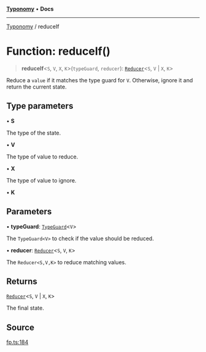 [**Typonomy**](../README.md) • **Docs**

***

[Typonomy](../globals.md) / reduceIf

# Function: reduceIf()

> **reduceIf**\<`S`, `V`, `X`, `K`\>(`typeGuard`, `reducer`): [`Reducer`](../type-aliases/Reducer.md)\<`S`, `V` \| `X`, `K`\>

Reduce a `value` if it matches the type guard for `V`.
Otherwise, ignore it and return the current state.

## Type parameters

• **S**

The type of the state.

• **V**

The type of value to reduce.

• **X**

The type of value to ignore.

• **K**

## Parameters

• **typeGuard**: [`TypeGuard`](../type-aliases/TypeGuard.md)\<`V`\>

The `TypeGuard<V>` to check if the value should be reduced.

• **reducer**: [`Reducer`](../type-aliases/Reducer.md)\<`S`, `V`, `K`\>

The `Reducer<S,V,K>` to reduce matching values.

## Returns

[`Reducer`](../type-aliases/Reducer.md)\<`S`, `V` \| `X`, `K`\>

The final state.

## Source

[fp.ts:184](https://github.com/softcraft-development/typonomy/blob/30acaf0c9fc726297ecfec68c62e8d1edc67bc52/src/fp.ts#L184)

